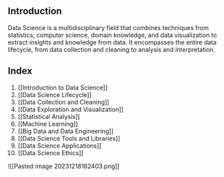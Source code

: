 ## Introduction
Data Science is a multidisciplinary field that combines techniques from statistics, computer science, domain knowledge, and data visualization to extract insights and knowledge from data. It encompasses the entire data lifecycle, from data collection and cleaning to analysis and interpretation.

## Index
1. [[Introduction to Data Science]]
2. [[Data Science Lifecycle]]
3. [[Data Collection and Cleaning]]
4. [[Data Exploration and Visualization]]
5. [[Statistical Analysis]]
6. [[Machine Learning]]
7. [[Big Data and Data Engineering]]
8. [[Data Science Tools and Libraries]]
9. [[Data Science Applications]]
10. [[Data Science Ethics]]

![[Pasted image 20231218162403.png]]
